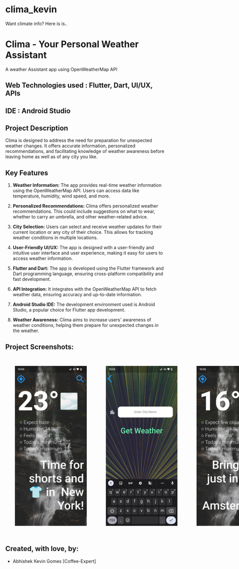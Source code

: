 # clima_kevin

Want climate info? Here is is..

# Clima - Your Personal Weather Assistant
A weather Assistant app using OpenWeatherMap API
## Web Technologies used : Flutter, Dart, UI/UX, APIs
## IDE : Android Studio

## Project Description
Clima is designed to address the need for preparation for unexpected weather changes. It  offers accurate information, personalized recommendations, and facilitating knowledge of weather awareness before leaving home as well as of any city you like.

## Key Features

1. **Weather Information:** The app provides real-time weather information using the OpenWeatherMap API. Users can access data like temperature, humidity, wind speed, and more.

2. **Personalized Recommendations:** Clima offers personalized weather recommendations. This could include suggestions on what to wear, whether to carry an umbrella, and other weather-related advice.

3. **City Selection:** Users can select and receive weather updates for their current location or any city of their choice. This allows for tracking weather conditions in multiple locations.

4. **User-Friendly UI/UX:** The app is designed with a user-friendly and intuitive user interface and user experience, making it easy for users to access weather information.

5. **Flutter and Dart:** The app is developed using the Flutter framework and Dart programming language, ensuring cross-platform compatibility and fast development.

6. **API Integration:** It integrates with the OpenWeatherMap API to fetch weather data, ensuring accuracy and up-to-date information.

7. **Android Studio IDE:** The development environment used is Android Studio, a popular choice for Flutter app development.

8. **Weather Awareness:** Clima aims to increase users' awareness of weather conditions, helping them prepare for unexpected changes in the weather.


## Project Screenshots:

<div style="display: flex;">
        <img src="https://github.com/Coffee-Expert/clima/blob/master/SCREENSHOTS/Screenshot_1.png" alt="Image 3" width="230" height="500" style="padding: 30px;">
        <img src="https://github.com/Coffee-Expert/clima/blob/master/SCREENSHOTS/Screenshot_2.png" alt="Image 1" width="230" height="500" style="padding: 30px;">
        <img src="https://github.com/Coffee-Expert/clima/blob/master/SCREENSHOTS/Screenshot_3.png" alt="Image 2" width="230" height="500" style="padding: 30px;">
        <img src="https://github.com/Coffee-Expert/clima/blob/master/SCREENSHOTS/Screenshot_4.png" alt="Image 3" width="220" height="500" style="padding: 30px;">
    </div>


 
## Created, with love, by:
<ul>
  <li>  Abhishek Kevin Gomes  [Coffee-Expert]  </li> 
</ul>


 


